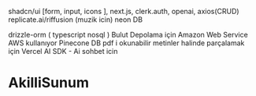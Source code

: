 shadcn/ui [form, input, icons ], next.js, clerk.auth, openai, axios(CRUD)
replicate.ai/riffusion (muzik icin)
neon DB

drizzle-orm ( typescript nosql )
Bulut Depolama için Amazon Web Service AWS kullanıyor
Pinecone DB pdf i okunabilir metinler halinde parçalamak için
Vercel AI SDK  - Ai sohbet icin
# AkilliSunum
